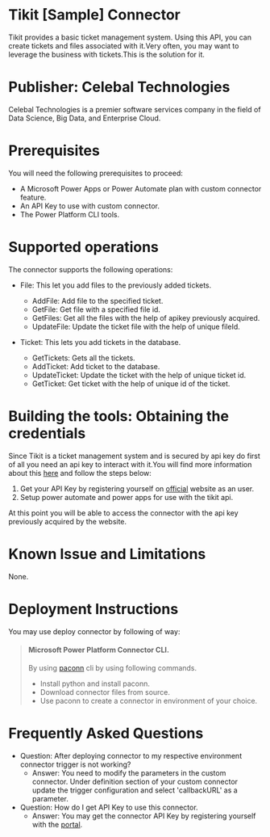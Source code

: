 # Tikit [Sample] Connector

Tikit provides a basic ticket management system. Using this API, you can create tickets and files associated with it.Very often, you may want to leverage the business with tickets.This is the solution for it.

# Publisher: Celebal Technologies

Celebal Technologies is a premier software services company in the field of Data Science, Big Data, and Enterprise Cloud. 

# Prerequisites

You will need the following prerequisites to proceed:

* A Microsoft Power Apps or Power Automate plan with custom connector feature.
* An API Key to use with custom connector.
* The Power Platform CLI tools.

# Supported operations

The connector supports the following operations:

* File: This let you add files to the previously added tickets.
    * AddFile: Add file to the specified ticket.
    * GetFile: Get file with a specified file id.
    * GetFiles: Get all the files with the help of apikey previously acquired.
    * UpdateFile: Update the ticket file with the help of unique fileId.

* Ticket: This lets you add tickets in the database.
    * GetTickets: Gets all the tickets.
    * AddTicket: Add ticket to the database.
    * UpdateTicket: Update the ticket with the help of unique ticket id.
    * GetTicket: Get ticket with the help of unique id of the ticket.

# Building the tools: Obtaining the credentials

Since Tikit is a ticket management system and is secured by api key do first of all you need an api key to interact with it.You will find more information about this [here](https://tikit/azurewebsites.net) and follow the steps below:

1. Get your API Key by registering yourself on [official](https://tikit.azurewebsites.net) website as an user.
2. Setup power automate and power apps for use with the tikit api.

At this point you will be able to access the connector with the api key previously acquired by the website.

# Known Issue and Limitations

None.


# Deployment Instructions

You may use deploy connector by following of way:

> #### Microsoft Power Platform Connector CLI. 
>By using [paconn](https://docs.microsoft.com/en-us/connectors/custom-connectors/paconn-cli) cli by using following commands.
>- Install python and install paconn.
>- Download connector files from source.
>- Use paconn to create a connector in environment of your choice.



# Frequently Asked Questions
- Question: After deploying connector to my respective environment connector trigger is not working?
    - Answer: You need to modify the parameters in the custom connector. Under definition section of your custom connector update the trigger configuration and select 'callbackURL' as a parameter.
- Question: How do I get API Key to use this connector.
    - Answer: You may get the connector API Key by registering yourself with the [portal](https://tikit.azurewebsites.net/).
